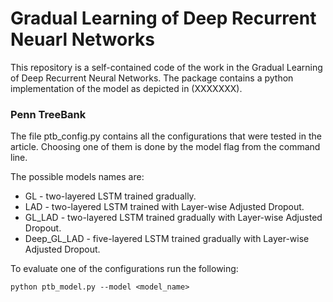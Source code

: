 # Gradual Learning of Deep Recurrent Neuarl Networks

This repository is a self-contained code of the work in the Gradual Learning of Deep Recurrent Neural Networks.
The package contains a python implementation of the model as depicted in (XXXXXXX).

### Penn TreeBank
The file ptb_config.py contains all the configurations that were tested in the article. Choosing one of them is done by the model flag from the command line. 

The possible models names are:

+ GL - two-layered LSTM trained gradually.
+ LAD - two-layered LSTM trained with Layer-wise Adjusted Dropout.
+ GL_LAD - two-layered LSTM trained gradually with Layer-wise Adjusted Dropout.
+ Deep_GL_LAD - five-layered LSTM trained gradually with Layer-wise Adjusted Dropout.

To evaluate one of the configurations run the following:

`python ptb_model.py --model <model_name>`
